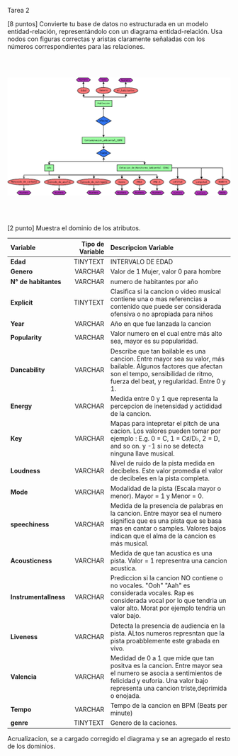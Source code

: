 

Tarea 2

[8 puntos] Convierte tu base de datos no estructurada en un modelo entidad-relación, representándolo con un diagrama entidad-relación. Usa nodos con figuras correctas y aristas claramente señaladas con los números correspondientes para las relaciones.

<br/><br/>

![TAREAS-BDR](Diagrama_Entidad_Relacion.png)

<br/><br/>


[2 punto] Muestra el dominio de los atributos.


| Variable     | Tipo de Variable | Descripcion Variable    | 
| :---        |    ----:   |          :--- |
| **Edad**     | TINYTEXT      | INTERVALO DE EDAD  |
|**Genero**   | VARCHAR        | Valor de 1 Mujer, valor 0 para hombre      |
| **N° de habitantes**   | VARCHAR       | numero de habitantes por año    |
| **Explicit**   | TINYTEXT      | Clasifica si la cancion o video musical contiene una o mas referencias a contenido que puede ser considerada ofensiva o no apropiada para niños    |
| **Year**   | VARCHAR       | Año en que fue lanzada la cancion      |
| **Popularity**   | VARCHAR        | Valor numero en el cual entre más alto sea, mayor es su popularidad.      |
| **Dancability**   | VARCHAR       | Describe que tan bailable es una cancion. Entre mayor sea su valor, más bailable. Algunos factores que afectan son el tempo, sensibilidad de ritmo, fuerza del beat, y regularidad. Entre 0 y 1.     |
| **Energy**   | VARCHAR       | Medida entre 0 y 1 que representa la percepcion de inetensidad y actididad de la cancion.     |
| **Key**   | VARCHAR     | Mapas para intepretar el pitch de una cacion. Los valores pueden tomar por ejemplo : E.g. 0 = C, 1 = C♯/D♭, 2 = D, and so on. y -1 si no se detecta ninguna llave musical.      |
| **Loudness**   | VARCHAR        | Nivel de ruido de la pista medida en decibeles. Este valor promedia el valor de decibeles en la pista completa.      |
| **Mode**   | VARCHAR        | Modalidad de la pista (Escala mayor o menor). Mayor = 1 y Menor = 0.      |
| **speechiness**   | VARCHAR        | Medida de la presencia de palabras en la cancion. Entre mayor sea el numero significa que es una pista que se basa mas en cantar o samples. Valores bajos indican que el alma de la cancion es más musical.      |
| **Acousticness**   | VARCHAR        | Medida de que tan acustica es una pista. Valor = 1 representra una cancion acustica.     |
| **Instrumentallness**   | VARCHAR        |  Prediccion si la cancion NO contiene o no vocales. "Ooh" "Aah" es considerada vocales. Rap es considerada vocal por lo que tendria un valor alto. Morat por ejemplo tendria un valor bajo.      |
| **Liveness**  | VARCHAR        |     Detecta la presencia de audiencia en la pista. ALtos numeros represntan que la pista proabblemente este grabada en vivo.     |
| **Valencia**   | VARCHAR        | Medidad de 0 a 1 que mide que tan positva es la cancion. Entre mayor sea el numero se asocia a sentimientos de felicidad y euforia. Una valor bajo representa una cancion triste,deprimida o enojada.       |
| **Tempo**   | VARCHAR        |     Tempo de la cancion en BPM (Beats per minute)
| **genre**   | TINYTEXT        |     Genero de la caciones. 




Acrualizacion, se a cargado corregido el diagrama y se an agregado el resto de los dominios.
